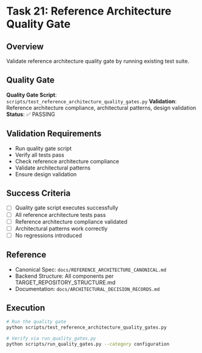# Task 21: Reference Architecture Quality Gate

## Overview
Validate reference architecture quality gate by running existing test suite.

## Quality Gate
**Quality Gate Script**: `scripts/test_reference_architecture_quality_gates.py`
**Validation**: Reference architecture compliance, architectural patterns, design validation
**Status**: ✅ PASSING

## Validation Requirements
- Run quality gate script
- Verify all tests pass
- Check reference architecture compliance
- Validate architectural patterns
- Ensure design validation

## Success Criteria
- [ ] Quality gate script executes successfully
- [ ] All reference architecture tests pass
- [ ] Reference architecture compliance validated
- [ ] Architectural patterns work correctly
- [ ] No regressions introduced

## Reference
- Canonical Spec: `docs/REFERENCE_ARCHITECTURE_CANONICAL.md`
- Backend Structure: All components per TARGET_REPOSITORY_STRUCTURE.md
- Documentation: `docs/ARCHITECTURAL_DECISION_RECORDS.md`

## Execution
```bash
# Run the quality gate
python scripts/test_reference_architecture_quality_gates.py

# Verify via run_quality_gates.py
python scripts/run_quality_gates.py --category configuration
```
